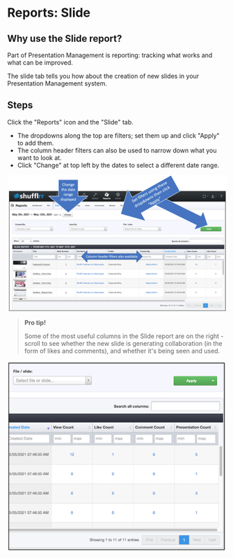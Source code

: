 # Reports: Slide

## Why use the Slide report?

Part of Presentation Management is reporting: tracking what works and what can be improved.

The slide tab tells you how about the creation of new slides in your Presentation Management system. 

## Steps

Click the "Reports" icon and the "Slide" tab.

* The dropdowns along the top are filters; set them up and click "Apply" to add them.
* The column header filters can also be used to narrow down what you want to look at. 
* Click "Change" at top left by the dates to select a different date range. 

![Reports - slide tab](img/reports-slide.png)

>**Pro tip!**
> 
> Some of the most useful columns in the Slide report are on the right - scroll to see whether the new slide is generating collaboration (in the form of likes and comments), and whether it's being seen and used. 

![Reports - slide tab - focusing in on useful columns](img/reports-slide-focus.png)
